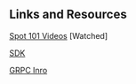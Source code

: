 ## Links and Resources

[Spot 101 Videos](https://www.youtube.com/playlist?list=PLwQV1NIf0wR7WJcQWjRzpFcM-TbQkpu0r)
[Watched]

[SDK](https://dev.bostondynamics.com/readme)

[GRPC Inro](https://grpc.io/docs/what-is-grpc/introduction/)

